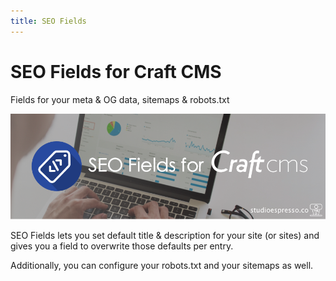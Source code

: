 ```yaml
---
title: SEO Fields
---
```

# SEO Fields for Craft CMS
Fields for your meta & OG data, sitemaps & robots.txt

![Banner](./images/banner.png)

SEO Fields lets you set default title & description for your site (or sites) and gives you a field to overwrite those defaults per entry.

Additionally, you can configure your robots.txt and your sitemaps as well.
